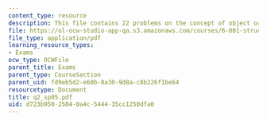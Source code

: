 ```yaml
---
content_type: resource
description: This file contains 22 problems on the concept of object oriented programming.
file: https://ol-ocw-studio-app-qa.s3.amazonaws.com/courses/6-001-structure-and-interpretation-of-computer-programs-spring-2005/d723b95025840a4c544435cc1250dfa0_q2_sp05.pdf
file_type: application/pdf
learning_resource_types:
- Exams
ocw_type: OCWFile
parent_title: Exams
parent_type: CourseSection
parent_uid: fd9eb5d2-e60b-8a30-9d8a-c8b226f1be64
resourcetype: Document
title: q2_sp05.pdf
uid: d723b950-2584-0a4c-5444-35cc1250dfa0
---
```

